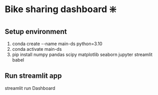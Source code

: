 # Bike sharing dashboard :sparkle:
## Setup environment
1. conda create --name main-ds python=3.10
2. conda activate main-ds
3. pip install numpy pandas scipy matplotlib seaborn jupyter streamlit babel
## Run streamlit app
streamlit run Dashboard
